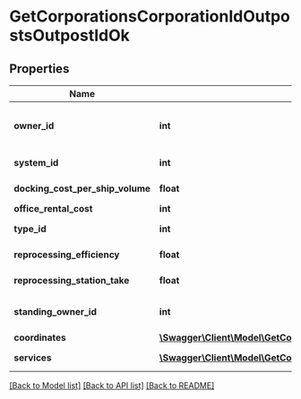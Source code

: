 # GetCorporationsCorporationIdOutpostsOutpostIdOk

## Properties
Name | Type | Description | Notes
------------ | ------------- | ------------- | -------------
**owner_id** | **int** | The entity that owns the station (e.g. the entity whose logo is on the station services bar) | 
**system_id** | **int** | The ID of the solar system the outpost rests in | 
**docking_cost_per_ship_volume** | **float** | docking_cost_per_ship_volume number | 
**office_rental_cost** | **int** | office_rental_cost integer | 
**type_id** | **int** | The type ID of the given outpost | 
**reprocessing_efficiency** | **float** | reprocessing_efficiency number | 
**reprocessing_station_take** | **float** | reprocessing_station_take number | 
**standing_owner_id** | **int** | The owner ID that sets the ability for someone to dock based on standings. | 
**coordinates** | [**\Swagger\Client\Model\GetCorporationsCorporationIdOutpostsOutpostIdCoordinates**](GetCorporationsCorporationIdOutpostsOutpostIdCoordinates.md) |  | 
**services** | [**\Swagger\Client\Model\GetCorporationsCorporationIdOutpostsOutpostIdService[]**](GetCorporationsCorporationIdOutpostsOutpostIdService.md) | A list of services the given outpost provides | 

[[Back to Model list]](../README.md#documentation-for-models) [[Back to API list]](../README.md#documentation-for-api-endpoints) [[Back to README]](../README.md)


